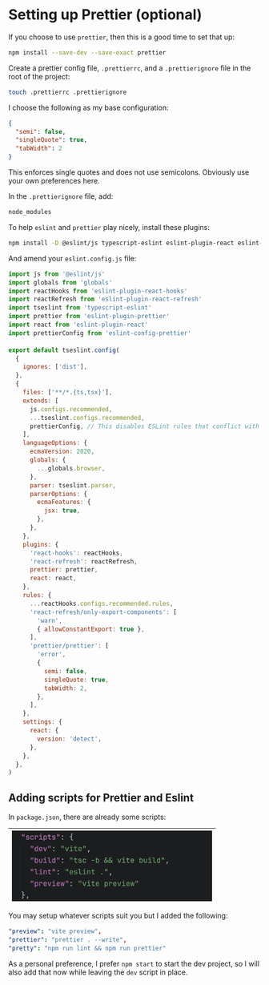 # Setting up Prettier (optional)

If you choose to use `prettier`, then this is a good time to set that up:

```bash
npm install --save-dev --save-exact prettier
```

Create a prettier config file, `.prettierrc`, and a `.prettierignore` file in the root of the project:

```bash
touch .prettierrc .prettierignore
```

I choose the following as my base configuration:

```json
{
  "semi": false,
  "singleQuote": true,
  "tabWidth": 2
}
```

This enforces single quotes and does not use semicolons. Obviously use your own preferences here.

In the `.prettierignore` file, add:

```bash
node_modules
```

To help `eslint` and `prettier` play nicely, install these plugins:

```bash
npm install -D @eslint/js typescript-eslint eslint-plugin-react eslint-plugin-react-hooks eslint-plugin-react-refresh eslint-plugin-prettier prettier
```

And amend your `eslint.config.js` file:

```javascript
import js from '@eslint/js'
import globals from 'globals'
import reactHooks from 'eslint-plugin-react-hooks'
import reactRefresh from 'eslint-plugin-react-refresh'
import tseslint from 'typescript-eslint'
import prettier from 'eslint-plugin-prettier'
import react from 'eslint-plugin-react'
import prettierConfig from 'eslint-config-prettier'

export default tseslint.config(
  {
    ignores: ['dist'],
  },
  {
    files: ['**/*.{ts,tsx}'],
    extends: [
      js.configs.recommended,
      ...tseslint.configs.recommended,
      prettierConfig, // This disables ESLint rules that conflict with Prettier
    ],
    languageOptions: {
      ecmaVersion: 2020,
      globals: {
        ...globals.browser,
      },
      parser: tseslint.parser,
      parserOptions: {
        ecmaFeatures: {
          jsx: true,
        },
      },
    },
    plugins: {
      'react-hooks': reactHooks,
      'react-refresh': reactRefresh,
      prettier: prettier,
      react: react,
    },
    rules: {
      ...reactHooks.configs.recommended.rules,
      'react-refresh/only-export-components': [
        'warn',
        { allowConstantExport: true },
      ],
      'prettier/prettier': [
        'error',
        {
          semi: false,
          singleQuote: true,
          tabWidth: 2,
        },
      ],
    },
    settings: {
      react: {
        version: 'detect',
      },
    },
  },
)
```

## Adding scripts for Prettier and Eslint

In `package.json`, there are already some scripts:

| <img src="howToImages/2a_scripts.png" alt="Scripts in package.json" width="400" /> |
| ---------------------------------------------------------------------------------- |

You may setup whatever scripts suit you but I added the following:

```yml
"preview": "vite preview",
"prettier": "prettier . --write",
"pretty": "npm run lint && npm run prettier"
```

As a personal preference, I prefer `npm start` to start the dev project, so I will also add that now while leaving the `dev` script in place.

[//]: # 'NEXT'
